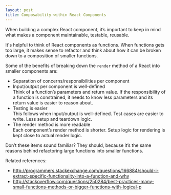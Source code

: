 ```yaml
---
layout: post
title: Composability within React Components
---
```


When building a complex React component, it’s important to keep in mind what makes a component maintainable, testable, reusable.

<!--more-->

It's helpful to think of React components as functions. When functions gets too large, it makes sense to refactor and think about how it can be broken down to a composition of smaller functions.

Some of the benefits of breaking down the `render` method of a React into smaller components are:

  * Separation of concerns/responsibilities per component
  * Input/output per component is well-defined  
  Think of a function’s parameters and return value. If the responsibility of a function is constrained, it needs to know less parameters and its return value is easier to reason about.
  * Testing is easier  
  This follows when input/output is well-defined. Test cases are easier to write. Less setup and teardown logic.
  * The render method is more readable  
  Each component’s render method is shorter. Setup logic for rendering is kept close to actual render logic.

Don’t these items sound familiar? They should, because it’s the same reasons behind refactoring large functions into smaller functions.

Related references:

  * <http://programmers.stackexchange.com/questions/166884/should-i-extract-specific-functionality-into-a-function-and-why>
  * <http://stackoverflow.com/questions/250284/best-practices-many-small-functions-methods-or-bigger-functions-with-logical-p>
